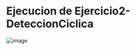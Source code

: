 # Ejecucion de Ejercicio2-DeteccionCiclica

![image](https://github.com/AngelNava1029/ESTRUCTURAS-DE-DATOS-APLICADAS-/assets/122839982/24669aa7-d12e-4d06-8c25-aca8f7f7117a)


